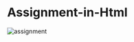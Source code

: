 # Assignment-in-Html
![assignment](https://github.com/user-attachments/assets/f0a76785-99ea-4598-a404-601ed7842c64)
